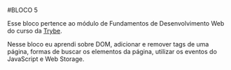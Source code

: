#BLOCO 5

Esse bloco pertence ao módulo de Fundamentos de Desenvolvimento Web do curso da [Trybe](https://www.betrybe.com/).

Nesse bloco eu aprendi sobre DOM, adicionar e remover tags de uma página, formas de buscar os elementos da página, utilizar os eventos do JavaScript e Web Storage.